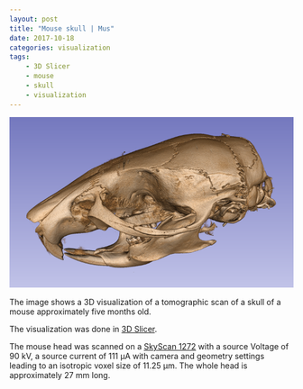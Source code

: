 ```yaml
---
layout: post
title: "Mouse skull | Mus"
date: 2017-10-18
categories: visualization
tags:
	- 3D Slicer
	- mouse
	- skull
	- visualization
---
```


![Skull](/assets/2017/10/18/mouse-head/MouseHead.png)

The image shows a 3D visualization of a tomographic scan of a skull of a mouse approximately five months old.

The visualization was done in [3D Slicer](https://www.slicer.org/).

The mouse head was scanned on a [SkyScan 1272](http://bruker-microct.com/products/1272.htm) with a source Voltage of 90 kV, a source current of 111 µA with camera and geometry settings leading to an isotropic voxel size of 11.25 µm.
The whole head is approximately 27 mm long.
